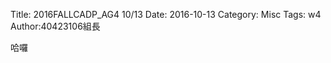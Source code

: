 Title: 2016FALLCADP_AG4 10/13
Date: 2016-10-13
Category: Misc
Tags: w4
Author:40423106組長

哈囉
<!-- PELICAN_END_SUMMARY -->

